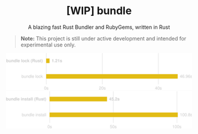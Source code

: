 <div align="center">

# [WIP] bundle

A blazing fast Rust Bundler and RubyGems, written in Rust

</div>

> **Note:** This project is still under active development and intended for experimental use only.

<picture align="center">
    <source media="(prefers-color-scheme: dark)" srcset="./resources/benchmark_small_resolution_dark.svg">
    <source media="(prefers-color-scheme: light)" srcset="./resources/benchmark_small_resolution_light.svg">
    <img alt="Shows a bar chart with benchmark results." src="./resources/benchmark_small_resolution_dark.svg">
</picture>

<picture align="center">
    <source media="(prefers-color-scheme: dark)" srcset="./resources/benchmark_small_installation_dark.svg">
    <source media="(prefers-color-scheme: light)" srcset="./resources/benchmark_small_installation_light.svg">
    <img alt="Shows a bar chart with benchmark results." src="./resources/benchmark_small_installation_dark.svg">
</picture>
